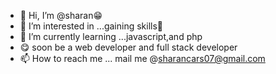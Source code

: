 - 👋 Hi, I’m @sharan😁
- 👀 I’m interested in ...gaining skills🤩
- 🌱 I’m currently learning ...javascript,and php
- 😋 soon be a web developer and full stack developer
- 📫 How to reach me ... mail me @sharancars07@gmail.com

<!---
sharan282001/sharan282001 is a ✨ special ✨ repository because its `README.md` (this file) appears on your GitHub profile.
You can click the Preview link to take a look at your changes.
--->
